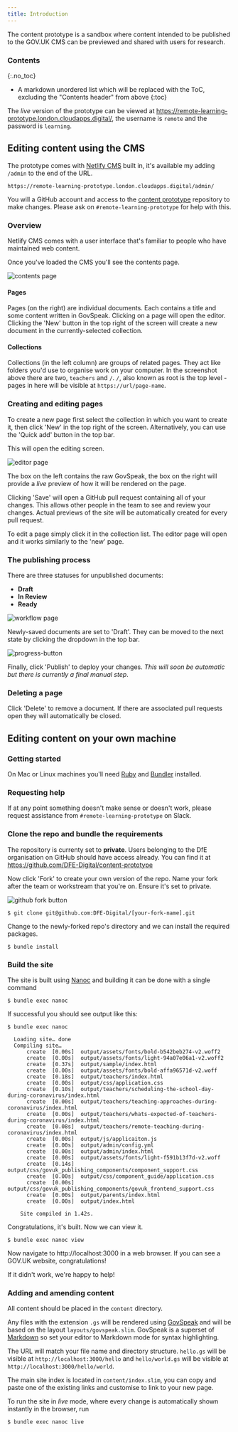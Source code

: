 ```yaml
---
title: Introduction
---
```


The content prototype is a sandbox where content intended to be published to the GOV.UK CMS can be previewed and shared with users for research.

### Contents
{:.no_toc}

* A markdown unordered list which will be replaced with the ToC, excluding the "Contents header" from above
{:toc}

The _live_ version of the prototype can be viewed at https://remote-learning-prototype.london.cloudapps.digital/, the username is `remote` and the password is `learning`.

## Editing content using the CMS

The prototype comes with [Netlify CMS](https://www.netlifycms.org/) built in, it's available my adding
`/admin` to the end of the URL.

```
https://remote-learning-prototype.london.cloudapps.digital/admin/
```

You will a GitHub account and access to the [content prototype](https://github.com/DFE-Digital/content-prototype)
repository to make changes. Please ask on `#remote-learning-prototype` for help with this.

### Overview

Netlify CMS comes with a user interface that's familiar to people who have
maintained web content.

Once you've loaded the CMS you'll see the contents page.

![contents page](/guide/contents-page.png)

#### Pages

Pages (on the right) are individual documents. Each contains a title and some content written in
GovSpeak. Clicking on a page will open the editor. Clicking the 'New' button in the top right of
the screen will create a new document in the currently-selected collection.

#### Collections

Collections (in the left column) are groups of related pages. They act like
folders you'd use to organise work on your computer. In the screenshot above
there are two, `teachers` and `/`. `/`, also known as root is the top level -pages
in here will be visible at `https://url/page-name`.

### Creating and editing pages

To create a new page first select the collection in which you want to create it, then click 'New'
in the top right of the screen. Alternatively, you can use the 'Quick add' button in the top bar.

This will open the editing screen.

![editor page](/guide/editor-page.png)

The box on the left contains the raw GovSpeak, the box on the right will provide a _live_ preview
of how it will be rendered on the page.

Clicking 'Save' will open a GitHub pull request containing all of your changes. This allows other
people in the team to see and review your changes. Actual previews of the site will be automatically
created for every pull request.

To edit a page simply click it in the collection list. The editor page will open and it works
similarly to the 'new' page.

### The publishing process

There are three statuses for unpublished documents:

* **Draft**
* **In Review**
* **Ready**

![workflow page](/guide/workflow-page.png)

Newly-saved documents are set to 'Draft'. They can be moved to the next state by clicking the 
dropdown in the top bar.

![progress-button](/guide/progress-button.png)

Finally, click 'Publish' to deploy your changes. *This will soon be automatic but there is currently
a final manual step*.

### Deleting a page

Click 'Delete' to remove a document. If there are associated pull requests open
they will automatically be closed.

## Editing content on your own machine

### Getting started

On Mac or Linux machines you'll need [Ruby](https://www.ruby-lang.org/en/) and [Bundler](https://bundler.io/) installed.

### Requesting help

If at any point something doesn't make sense or doesn't work, please request assistance from `#remote-learning-prototype` on Slack.

### Clone the repo and bundle the requirements

The repository is currenty set to **private**. Users belonging to the DfE organisation on GitHub should have access already. You can find it at https://github.com/DFE-Digital/content-prototype

Now click 'Fork' to create your own version of the repo. Name your fork after the team or workstream that you're on. Ensure it's set to private.

![github fork button](/guide/fork-button.png)

    $ git clone git@github.com:DFE-Digital/[your-fork-name].git

Change to the newly-forked repo's directory and we can install the required packages.

    $ bundle install

### Build the site

The site is built using [Nanoc](https://www.nanoc.ws) and building it can be done with a single command

    $ bundle exec nanoc

If successful you should see output like this:

    $ bundle exec nanoc

      Loading site… done
      Compiling site…
          create  [0.00s]  output/assets/fonts/bold-b542beb274-v2.woff2
          create  [0.00s]  output/assets/fonts/light-94a07e06a1-v2.woff2
          create  [0.37s]  output/sample/index.html
          create  [0.00s]  output/assets/fonts/bold-affa96571d-v2.woff
          create  [0.18s]  output/teachers/index.html
          create  [0.00s]  output/css/application.css
          create  [0.10s]  output/teachers/scheduling-the-school-day-during-coronavirus/index.html
          create  [0.00s]  output/teachers/teaching-approaches-during-coronavirus/index.html
          create  [0.00s]  output/teachers/whats-expected-of-teachers-during-coronavirus/index.html
          create  [0.08s]  output/teachers/remote-teaching-during-coronavirus/index.html
          create  [0.00s]  output/js/applicaiton.js
          create  [0.00s]  output/admin/config.yml
          create  [0.00s]  output/admin/index.html
          create  [0.00s]  output/assets/fonts/light-f591b13f7d-v2.woff
          create  [0.14s]  output/css/govuk_publishing_components/component_support.css
          create  [0.00s]  output/css/component_guide/application.css
          create  [0.00s]  output/css/govuk_publishing_components/govuk_frontend_support.css
          create  [0.00s]  output/parents/index.html
          create  [0.00s]  output/index.html

        Site compiled in 1.42s.

Congratulations, it's built. Now we can view it.

    $ bundle exec nanoc view

Now navigate to http://localhost:3000 in a web browser. If you can see a GOV.UK website, congratulations!

If it didn't work, we're happy to help!

### Adding and amending content

All content should be placed in the `content` directory.

Any files with the extension `.gs` will be rendered using [GovSpeak](https://github.com/alphagov/govspeak) and will be based on the layout `layouts/govspeak.slim`. GovSpeak is a superset of [Markdown](https://commonmark.org/) so set your editor to Markdown mode for syntax highlighting.

The URL will match your file name and directory structure. `hello.gs` will be visible at `http://localhost:3000/hello` and `hello/world.gs` will be visible at `http://localhost:3000/hello/world`.

The main site index is located in `content/index.slim`, you can copy and paste one of the existing links and customise to link to your new page.

To run the site in _live_ mode, where every change is automatically shown instantly in the browser, run

    $ bundle exec nanoc live
